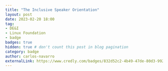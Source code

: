 ```yaml
---
title: "The Inclusive Speaker Orientation"
layout: post
date: 2023-02-20 18:00
tag:
- DE&I
- Linux Foundation
- badge
badges: true
hidden: true # don't count this post in blog pagination
category: badge
author: carlos-navarro
externalLink: https://www.credly.com/badges/832d52c2-4b49-47de-80d3-9922055a2a61
---
```

